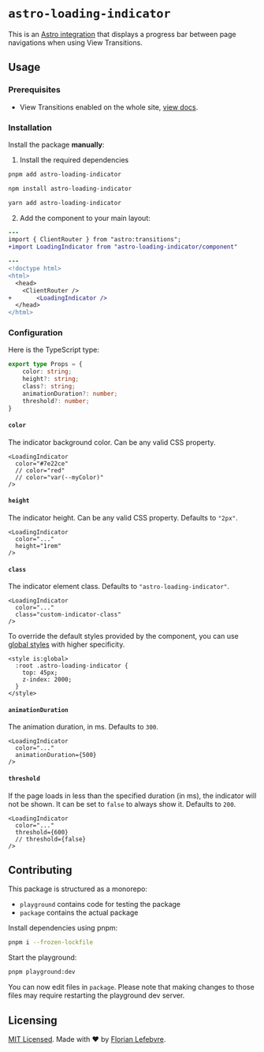 # `astro-loading-indicator`

This is an [Astro integration](https://docs.astro.build/en/guides/integrations-guide/) that displays a progress bar between page navigations when using View Transitions.

## Usage

### Prerequisites

- View Transitions enabled on the whole site, [view docs](https://docs.astro.build/en/guides/view-transitions/#full-site-view-transitions-spa-mode).

### Installation

Install the package **manually**:

1. Install the required dependencies

```bash
pnpm add astro-loading-indicator
```

```bash
npm install astro-loading-indicator
```

```bash
yarn add astro-loading-indicator
```

2. Add the component to your main layout:

```diff
---
import { ClientRouter } from "astro:transitions";
+import LoadingIndicator from "astro-loading-indicator/component"

---
<!doctype html>
<html>
  <head>
  	<ClientRouter />
+		<LoadingIndicator />
  </head>
</html>
```

### Configuration

Here is the TypeScript type:

```ts
export type Props = {
    color: string;
    height?: string;
    class?: string;
    animationDuration?: number;
    threshold?: number;
}
```

#### `color`

The indicator background color. Can be any valid CSS property.

```tsx
<LoadingIndicator
  color="#7e22ce"
  // color="red"
  // color="var(--myColor)"
/>
```

#### `height`

The indicator height. Can be any valid CSS property. Defaults to `"2px"`.

```tsx
<LoadingIndicator
  color="..."
  height="1rem"
/>
```

#### `class`

The indicator element class. Defaults to `"astro-loading-indicator"`.

```tsx
<LoadingIndicator
  color="..."
  class="custom-indicator-class"
/>
```

To override the default styles provided by the component, you can use [global styles](https://docs.astro.build/en/guides/styling/#global-styles) with higher specificity.

```astro
<style is:global>
  :root .astro-loading-indicator {
    top: 45px;
    z-index: 2000;
  }
</style>
```

#### `animationDuration`

The animation duration, in ms. Defaults to `300`.

```tsx
<LoadingIndicator
  color="..."
  animationDuration={500}
/>
```

#### `threshold`

If the page loads in less than the specified duration (in ms), the indicator will not be shown. It can be set to `false` to always show it. Defaults to `200`.

```tsx
<LoadingIndicator
  color="..."
  threshold={600}
  // threshold={false}
/>
```

## Contributing

This package is structured as a monorepo:

- `playground` contains code for testing the package
- `package` contains the actual package

Install dependencies using pnpm: 

```bash
pnpm i --frozen-lockfile
```

Start the playground:

```bash
pnpm playground:dev
```

You can now edit files in `package`. Please note that making changes to those files may require restarting the playground dev server.

## Licensing

[MIT Licensed](https://github.com/florian-lefebvre/astro-loading-indicator/blob/main/LICENSE). Made with ❤️ by [Florian Lefebvre](https://github.com/florian-lefebvre).
